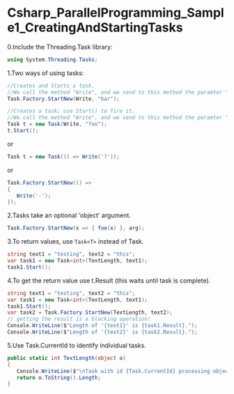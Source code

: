 # Csharp_ParallelProgramming_Sample1_CreatingAndStartingTasks

0.Include the Threading.Task library:

```csharp
using System.Threading.Tasks;
```

1.Two ways of using tasks:
```csharp
//Creates and Starts a task. 
//We call the method "Write", and we send to this method the paramter "bar".
Task.Factory.StartNew(Write, "bar"); 
```
```csharp
//Creates a task; use Start() to fire it.
//We call the method "Write", and we send to this method the paramter "bar".
Task t = new Task(Write, "foo");
t.Start();
```
or
```csharp
Task t = new Task(() => Write('?'));
```
or
```csharp
Task.Factory.StartNew(() =>
{
   Write('-');
});
```

2.Tasks take an optional 'object' argument.
```csharp
Task.Factory.StartNew(x => { foo(x) }, arg);
```

3.To return values, use ```Task<T>``` instead of Task. 
```csharp
string text1 = "testing", text2 = "this";
var task1 = new Task<int>(TextLength, text1);
task1.Start();
```

4.To get the return value use t.Result (this waits until task is complete).

```csharp
string text1 = "testing", text2 = "this";
var task1 = new Task<int>(TextLength, text1);
task1.Start();
var task2 = Task.Factory.StartNew(TextLength, text2);
// getting the result is a blocking operation!
Console.WriteLine($"Length of '{text1}' is {task1.Result}.");
Console.WriteLine($"Length of '{text2}' is {task2.Result}.");
```

5.Use Task.CurrentId to identify individual tasks.
```csharp
public static int TextLength(object o)
{
   Console.WriteLine($"\nTask with id {Task.CurrentId} processing object '{o}'...");
   return o.ToString().Length;
}
```
